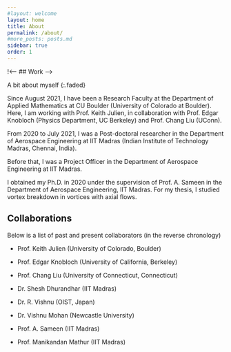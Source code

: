 ```yaml
---
#layout: welcome
layout: home
title: About
permalink: /about/
#more_posts: posts.md
sidebar: true
order: 1
---
```


!<-- ## Work -->

A bit about myself
{:.faded}

Since August 2021, I have been a Research Faculty at the Department of Applied Mathematics at CU Boulder (University of Colorado at Boulder). Here, I am working with Prof. Keith Julien, in collaboration with Prof. Edgar Knobloch (Physics Department, UC Berkeley) and Prof. Chang Liu (UConn).

From 2020 to July 2021, I was a Post-doctoral researcher in the Department of Aerospace Engineering at IIT Madras (Indian Institute of Technology Madras, Chennai, India).

Before that, I was a Project Officer in the Department of Aerospace Engineering at IIT Madras.

I obtained my Ph.D. in 2020 under the supervision of Prof. A. Sameen in the Department of Aerospace Engineering, IIT Madras. For my thesis, I studied vortex breakdown in vortices with axial flows.


## Collaborations

Below is a list of past and present collaborators (in the reverse chronology)

- Prof. Keith Julien (University of Colorado, Boulder)
- Prof. Edgar Knobloch (University of California, Berkeley)
- Prof. Chang Liu (University of Connecticut, Connecticut)

- Dr. Shesh Dhurandhar (IIT Madras)
- Dr. R. Vishnu (OIST, Japan)
- Dr. Vishnu Mohan (Newcastle University)

- Prof. A. Sameen (IIT Madras)
- Prof. Manikandan Mathur (IIT Madras) 

